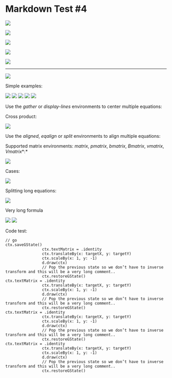 # Markdown Test #4


<img src="https://render.githubusercontent.com/render/math?math=\begin{aligned}\nabla \cdot \vec{\bf E}  = \frac {\rho} {\varepsilon_0}\\\nabla \cdot \vec{\bf B} = 0 \\\nabla \times \vec{\bf E} = - \frac{\partial\vec{\bf B}}{\partial t} \\
\nabla \times \vec{\bf B} = \mu_0\vec{\bf J} + \mu_0\varepsilon_0 \frac{\partial\vec{\bf E}}{\partial t}\end{aligned}">

<img src="https://render.githubusercontent.com/render/math?math=\begin{aligned}\nabla \cdot \vec{\bf E}  = \frac {\rho} {\varepsilon_0}\\\nabla \cdot \vec{\bf B} = 0 \\\nabla \times \vec{\bf E} = - \frac{\partial\vec{\bf B}}{\partial t} \\
\nabla \times \vec{\bf B} = \mu_0\vec{\bf J} + \mu_0\varepsilon_0 \frac{\partial\vec{\bf E}}{\partial t}\end{aligned}">

<img src="https://render.githubusercontent.com/render/math?math=\begin{eqaligned}\nabla \cdot \vec{\bf E}  = \frac {\rho} {\varepsilon_0}\\\nabla \cdot \vec{\bf B} = 0 \\\nabla \times \vec{\bf E} = - \frac{\partial\vec{\bf B}}{\partial t} \\
\nabla \times \vec{\bf B} = \mu_0\vec{\bf J} + \mu_0\varepsilon_0 \frac{\partial\vec{\bf E}}{\partial t}\end{eqaligned}">

<img src="https://render.githubusercontent.com/render/math?math=\begin{eqalign}\nabla \cdot \vec{\bf E}  = \frac {\rho} {\varepsilon_0}\\\nabla \cdot \vec{\bf B} = 0 \\\nabla \times \vec{\bf E} = - \frac{\partial\vec{\bf B}}{\partial t} \\
\nabla \times \vec{\bf B} = \mu_0\vec{\bf J} + \mu_0\varepsilon_0 \frac{\partial\vec{\bf E}}{\partial t}\end{eqalign}">


<img src="https://render.githubusercontent.com/render/math?math=\begin{aligned}\dot{x} = \sigma(y-x) \\\dot{y} = \rho x - y - xz \\\dot{z} = -\beta z + xy\end{aligned}">


---


<img src="https://render.githubusercontent.com/render/math?math=\begin{aligned}(a_1 + a_2)^2 = a_1^2 + 2a_1a_2 + a_2^2\end{aligned}">



Simple examples:

<img src="https://render.githubusercontent.com/render/math?math=\begin{aligned}(a_1 + a_2)^2 = a_1^2 + 2a_1a_2\end{aligned}">


<img src="https://render.githubusercontent.com/render/math?math=\begin{aligned}(a_1 + a_2)^2 = a_1^2 + 2a_1a_2 + a_2^2\end{aligned}">


<img src="https://render.githubusercontent.com/render/math?math=\begin{aligned}\begin{eqalign}\nabla \cdot \vec{\bf E} & = \frac {\rho} {\varepsilon_0} \\\nabla \cdot \vec{\bf B} & = 0 \\\nabla \times \vec{\bf E} &= - \frac{\partial\vec{\bf B}}{\partial t} \\\nabla \times \vec{\bf B} & = \mu_0\vec{\bf J} + \mu_0\varepsilon_0 \frac{\partial\vec{\bf E}}{\partial t}\end{eqalign}\end{aligned}">


<img src="https://render.githubusercontent.com/render/math?math=\begin{aligned}(a_1 + a_2)^2 = a_1^2 + 2a_1a_2 + a_2^2 (a_1 + a_2)^2 = a_1^2 + 2a_1a_2 + a_2^2 (a_1 + a_2)^2 = a_1^2 + 2a_1a_2 + a_2^2\end{aligned}">


<img src="https://render.githubusercontent.com/render/math?math=\begin{aligned}\begin{gather}\dot{x} = \sigma(y-x) \\\dot{y} = \rho x - y - xz \\\dot{z} = -\beta z + xy\end{gather}\end{aligned}">



Use the *gather* or *display-lines* environments to center multiple equations:


Cross product:

<img src="https://render.githubusercontent.com/render/math?math=\begin{aligned}\vec \bf V_1 \times \vec \bf V_2 =  \begin{vmatrix}\hat \imath &\hat \jmath &\hat k \\\frac{\partial X}{\partial u} & \frac{\partial Y}{\partial u} & 0 \\\frac{\partial X}{\partial v} & \frac{\partial Y}{\partial v} & 0\end{vmatrix}\vec \bf V_1 \times \vec \bf V_2 =  \begin{vmatrix}\hat \imath &\hat \jmath &\hat k \\\frac{\partial X}{\partial u} & \frac{\partial Y}{\partial u} & 0 \\\frac{\partial X}{\partial v} & \frac{\partial Y}{\partial v} & 0\end{vmatrix}\vec \bf V_1 \times \vec \bf V_2 =  \begin{vmatrix}\hat \imath &\hat \jmath &\hat k \\\frac{\partial X}{\partial u} & \frac{\partial Y}{\partial u} & 0 \\\frac{\partial X}{\partial v} & \frac{\partial Y}{\partial v} & 0\end{vmatrix}\end{aligned}">



Use the *aligned*, *eqalign* or *split* environments to align multiple equations:






Supported matrix environments: *matrix*, *pmatrix*, *bmatrix*, *Bmatrix*, *vmatrix*, *Vmatrix**:*

<img src="https://render.githubusercontent.com/render/math?math=\begin{aligned}\begin{pmatrix}a & b\\ c & d\end{pmatrix}\begin{pmatrix}\alpha & \beta \\ \gamma & \delta\end{pmatrix} =\begin{pmatrix}a\alpha + b\gamma & a\beta + b \delta \\c\alpha + d\gamma & c\beta + d \delta \end{pmatrix}\end{aligned}">







Cases:

<img src="https://render.githubusercontent.com/render/math?math=\begin{aligned}f(x) = \begin{cases}\frac{e^x}{2} & x \geq 0 \\1 & x < 0\end{cases}\end{aligned}">







Splitting long equations:

<img src="https://render.githubusercontent.com/render/math?math=\begin{aligned}\frak Q(\lambda,\hat{\lambda}) =-\frac{1}{2} \mathbb P(O \mid \lambda ) \sum_s \sum_m \sum_t \\\gamma_m^{(s)} (t) +\quad \left( \log(2 \pi ) + \log \left| \cal C_m^{(s)} \right| +\left( o_t - \hat{\mu}_m^{(s)} \right) ^T \cal C_m^{(s)-1} \right) \end{aligned}">







Very long formula

<img src="https://render.githubusercontent.com/render/math?math=\begin{aligned}Craft = \sqrt{\frac{1}{N}\sum_{i=1}^N (x_i - \mu)^2}\end{aligned}">


<img src="https://render.githubusercontent.com/render/math?math=\begin{aligned}i\hbar\frac{\partial}{\partial t}\mathbf\Psi(\mathbf{x},t) = -\frac{\hbar}{2m}\nabla^2\mathbf\Psi(\mathbf{x},t)+ V(\mathbf{x})\mathbf\Psi(\mathbf{x},t) \\i\hbar\frac{\partial}{\partial t}\mathbf\Psi(\mathbf{x},t) = -\frac{\hbar}{2m}\nabla^2\mathbf\Psi(\mathbf{x},t)+ V(\mathbf{x})\mathbf\Psi(\mathbf{x},t) \\i\hbar\frac{\partial}{\partial t}\mathbf\Psi(\mathbf{x},t) = -\frac{\hbar}{2m}\nabla^2\mathbf\Psi(\mathbf{x},t)+ V(\mathbf{x})\mathbf\Psi(\mathbf{x},t) \\i\hbar\frac{\partial}{\partial t}\mathbf\Psi(\mathbf{x},t) = -\frac{\hbar}{2m}\nabla^2\mathbf\Psi(\mathbf{x},t)+ V(\mathbf{x})\mathbf\Psi(\mathbf{x},t) \\i\hbar\frac{\partial}{\partial t}\mathbf\Psi(\mathbf{x},t) = -\frac{\hbar}{2m}\nabla^2\mathbf\Psi(\mathbf{x},t)+ V(\mathbf{x})\mathbf\Psi(\mathbf{x},t) \\i\hbar\frac{\partial}{\partial t}\mathbf\Psi(\mathbf{x},t) = -\frac{\hbar}{2m}\nabla^2\mathbf\Psi(\mathbf{x},t)+ V(\mathbf{x})\mathbf\Psi(\mathbf{x},t) \\i\hbar\frac{\partial}{\partial t}\mathbf\Psi(\mathbf{x},t) = -\frac{\hbar}{2m}\nabla^2\mathbf\Psi(\mathbf{x},t)+ V(\mathbf{x})\mathbf\Psi(\mathbf{x},t) \\i\hbar\frac{\partial}{\partial t}\mathbf\Psi(\mathbf{x},t) = -\frac{\hbar}{2m}\nabla^2\mathbf\Psi(\mathbf{x},t)+ V(\mathbf{x})\mathbf\Psi(\mathbf{x},t) \\i\hbar\frac{\partial}{\partial t}\mathbf\Psi(\mathbf{x},t) = -\frac{\hbar}{2m}\nabla^2\mathbf\Psi(\mathbf{x},t)+ V(\mathbf{x})\mathbf\Psi(\mathbf{x},t) \\i\hbar\frac{\partial}{\partial t}\mathbf\Psi(\mathbf{x},t) = -\frac{\hbar}{2m}\nabla^2\mathbf\Psi(\mathbf{x},t)+ V(\mathbf{x})\mathbf\Psi(\mathbf{x},t) \\\end{aligned}">







Code test:
```
// go
ctx.saveGState()
                ctx.textMatrix = .identity
                ctx.translateBy(x: targetX, y: targetY)
                ctx.scaleBy(x: 1, y: -1)
                d.draw(ctx)
                // Pop the previous state so we don’t have to inverse transform and this will be a very long comment..
                ctx.restoreGState()
ctx.textMatrix = .identity
				ctx.translateBy(x: targetX, y: targetY)
				ctx.scaleBy(x: 1, y: -1)
				d.draw(ctx)
				// Pop the previous state so we don’t have to inverse transform and this will be a very long comment..
				ctx.restoreGState()
ctx.textMatrix = .identity
				ctx.translateBy(x: targetX, y: targetY)
				ctx.scaleBy(x: 1, y: -1)
				d.draw(ctx)
				// Pop the previous state so we don’t have to inverse transform and this will be a very long comment..
				ctx.restoreGState()
ctx.textMatrix = .identity
				ctx.translateBy(x: targetX, y: targetY)
				ctx.scaleBy(x: 1, y: -1)
				d.draw(ctx)
				// Pop the previous state so we don’t have to inverse transform and this will be a very long comment..
				ctx.restoreGState()
```
